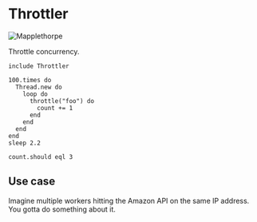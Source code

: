 Throttler
=========

![Mapplethorpe](http://github.com/papercavalier/throttler/raw/master/mapplethorpe_chains.jpg)

Throttle concurrency.

    include Throttler
    
    100.times do
      Thread.new do
        loop do
          throttle("foo") do
            count += 1
          end
        end
      end
    end
    sleep 2.2
    
    count.should eql 3

Use case
--------

Imagine multiple workers hitting the Amazon API on the same IP address. You gotta do something about it.
